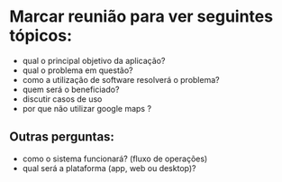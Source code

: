 # Marcar reunião para ver seguintes tópicos:

- qual o principal objetivo da aplicação?
- qual o problema em questão?
- como a utilização de software resolverá o problema?
- quem será o beneficiado?
- discutir casos de uso
- por que não utilizar google maps ?


## Outras perguntas:

- como o sistema funcionará? (fluxo de operações)
- qual será a plataforma (app, web ou desktop)?
